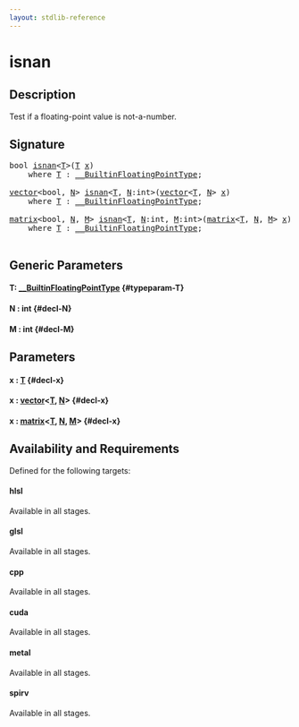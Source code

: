 ```yaml
---
layout: stdlib-reference
---
```


# isnan

## Description

Test if a floating-point value is not-a-number.




## Signature 

<pre>
<span class="code_keyword">bool</span> <a href="/stdlib-reference/global-decls/isnan">isnan</a>&lt;<a href="/stdlib-reference/global-decls/isnan#typeparam-T" class="code_type">T</a>&gt;(<a href="/stdlib-reference/global-decls/isnan#typeparam-T" class="code_type">T</a> <a href="/stdlib-reference/global-decls/isnan#decl-x" class="code_param">x</a>)
    <span class='code_keyword'>where</span> <a href="/stdlib-reference/global-decls/isnan#typeparam-T" class="code_type">T</a> : <a href="/stdlib-reference/interfaces/0_builtinfloatingpointtype-029hm/index" class="code_type">__BuiltinFloatingPointType</a>;

<a href="/stdlib-reference/types/vector/index" class="code_type">vector</a>&lt;<span class="code_keyword">bool</span>, <a href="/stdlib-reference/global-decls/isnan#decl-N" class="code_var">N</a>&gt; <a href="/stdlib-reference/global-decls/isnan">isnan</a>&lt;<a href="/stdlib-reference/global-decls/isnan#typeparam-T" class="code_type">T</a>, <a href="/stdlib-reference/global-decls/isnan#decl-N" class="code_var">N</a>:<span class="code_keyword">int</span>&gt;(<a href="/stdlib-reference/types/vector/index" class="code_type">vector</a>&lt;<a href="/stdlib-reference/global-decls/isnan#typeparam-T" class="code_type">T</a>, <a href="/stdlib-reference/global-decls/isnan#decl-N" class="code_var">N</a>&gt; <a href="/stdlib-reference/global-decls/isnan#decl-x" class="code_param">x</a>)
    <span class='code_keyword'>where</span> <a href="/stdlib-reference/global-decls/isnan#typeparam-T" class="code_type">T</a> : <a href="/stdlib-reference/interfaces/0_builtinfloatingpointtype-029hm/index" class="code_type">__BuiltinFloatingPointType</a>;

<a href="/stdlib-reference/types/matrix/index" class="code_type">matrix</a>&lt;<span class="code_keyword">bool</span>, <a href="/stdlib-reference/global-decls/isnan#decl-N" class="code_var">N</a>, <a href="/stdlib-reference/global-decls/isnan#decl-M" class="code_var">M</a>&gt; <a href="/stdlib-reference/global-decls/isnan">isnan</a>&lt;<a href="/stdlib-reference/global-decls/isnan#typeparam-T" class="code_type">T</a>, <a href="/stdlib-reference/global-decls/isnan#decl-N" class="code_var">N</a>:<span class="code_keyword">int</span>, <a href="/stdlib-reference/global-decls/isnan#decl-M" class="code_var">M</a>:<span class="code_keyword">int</span>&gt;(<a href="/stdlib-reference/types/matrix/index" class="code_type">matrix</a>&lt;<a href="/stdlib-reference/global-decls/isnan#typeparam-T" class="code_type">T</a>, <a href="/stdlib-reference/global-decls/isnan#decl-N" class="code_var">N</a>, <a href="/stdlib-reference/global-decls/isnan#decl-M" class="code_var">M</a>&gt; <a href="/stdlib-reference/global-decls/isnan#decl-x" class="code_param">x</a>)
    <span class='code_keyword'>where</span> <a href="/stdlib-reference/global-decls/isnan#typeparam-T" class="code_type">T</a> : <a href="/stdlib-reference/interfaces/0_builtinfloatingpointtype-029hm/index" class="code_type">__BuiltinFloatingPointType</a>;

</pre>

## Generic Parameters

#### T: [\_\_BuiltinFloatingPointType](/stdlib-reference/interfaces/0_builtinfloatingpointtype-029hm/index) {#typeparam-T}
#### N  : int {#decl-N}
#### M  : int {#decl-M}

## Parameters

#### x  : [T](/stdlib-reference/global-decls/isnan#typeparam-T) {#decl-x}
#### x  : [vector](/stdlib-reference/types/vector/index)\<[T](/stdlib-reference/types/vector/index#typeparam-T), [N](/stdlib-reference/types/vector/index#decl-N)\> {#decl-x}
#### x  : [matrix](/stdlib-reference/types/matrix/index)\<[T](/stdlib-reference/types/matrix/t-0), [N](/stdlib-reference/types/matrix/index#decl-N), [M](/stdlib-reference/types/matrix/index#decl-M)\> {#decl-x}

## Availability and Requirements

Defined for the following targets:

#### hlsl
Available in all stages.

#### glsl
Available in all stages.

#### cpp
Available in all stages.

#### cuda
Available in all stages.

#### metal
Available in all stages.

#### spirv
Available in all stages.



